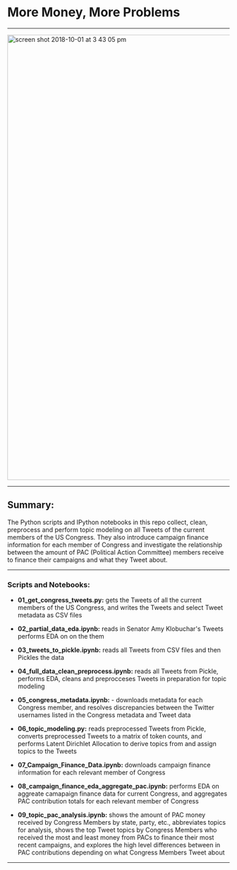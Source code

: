 # More Money, More Problems
---

<img width="1007" alt="screen shot 2018-10-01 at 3 43 05 pm" src="https://user-images.githubusercontent.com/25728710/46312190-59f62200-c592-11e8-9aaf-c65d65c72646.png">

---

## Summary:

The Python scripts and IPython notebooks in this repo collect, clean, preprocess and perform topic modeling on all Tweets of the current members of the US Congress. They also introduce campaign finance information for each member of Congress and investigate the relationship between the amount of PAC (Political Action Committee) members receive to finance their campaigns and what they Tweet about.

---

### Scripts and Notebooks:

* __01_get_congress_tweets.py:__ gets the Tweets of all the current members of the US Congress, and writes the Tweets and select Tweet metadata as CSV files

* __02_partial_data_eda.ipynb:__ reads in Senator Amy Klobuchar's Tweets performs EDA on on the them

* __03_tweets_to_pickle.ipynb:__ reads all Tweets from CSV files and then Pickles the data

* __04_full_data_clean_preprocess.ipynb:__ reads all Tweets from Pickle, performs EDA, cleans and preprocceses Tweets in preparation for topic modeling

* __05_congress_metadata.ipynb:__ - downloads metadata for each Congress member, and resolves discrepancies between the Twitter usernames listed in the Congress metadata and Tweet data

* __06_topic_modeling.py:__ reads preprocessed Tweets from Pickle, converts preprocessed Tweets to a matrix of token counts, and performs Latent Dirichlet Allocation to derive topics from and assign topics to the Tweets

* __07_Campaign_Finance_Data.ipynb:__ downloads campaign finance information for each relevant member of Congress

* __08_campaign_finance_eda_aggregate_pac.ipynb:__ performs EDA on aggreate camapaign finance data for current Congress, and aggregates PAC contribution totals for each relevant member of Congress

* __09_topic_pac_analysis.ipynb:__ shows the amount of PAC money received by Congress Members by state, party, etc., abbreviates topics for analysis, shows the top Tweet topics by Congress Members who received the most and least money from PACs to finance their most recent campaigns, and explores the high level differences between in PAC contributions depending on what Congress Members Tweet about

---
